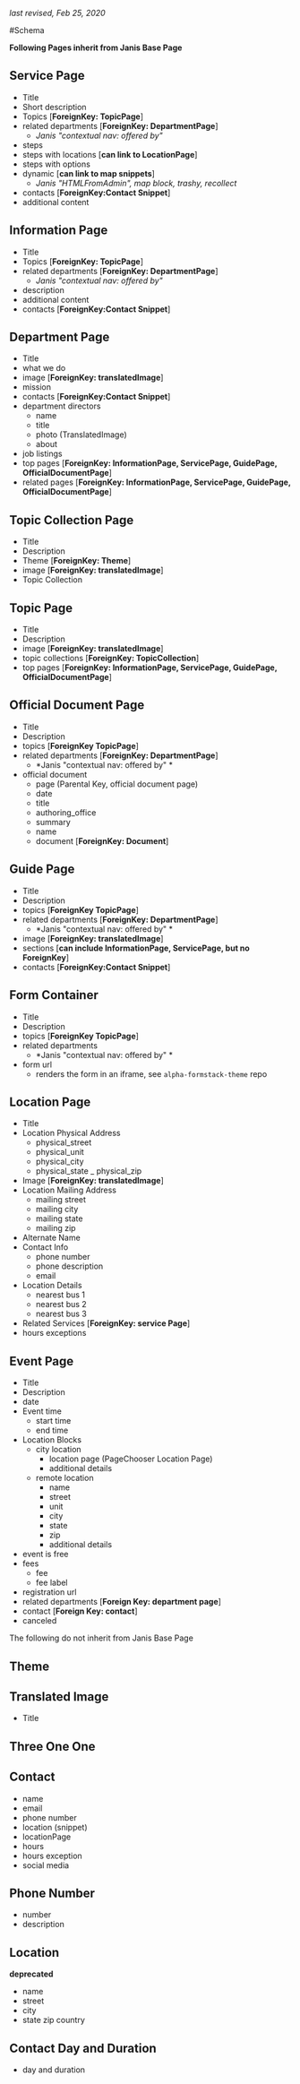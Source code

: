 *last revised, Feb 25, 2020*

#Schema

**Following Pages inherit from Janis Base Page**

## Service Page 
  - Title
  - Short description
  - Topics [**ForeignKey: TopicPage**]
  - related departments [**ForeignKey: DepartmentPage**]
    - *Janis "contextual nav: offered by"*
  - steps
  - steps with locations [**can link to LocationPage**]
  - steps with options
  - dynamic [**can link to map snippets**]
    - *Janis "HTMLFromAdmin", map block, trashy, recollect*
  - contacts [**ForeignKey:Contact Snippet**]
  - additional content


## Information Page
  - Title
  - Topics [**ForeignKey: TopicPage**]
  - related departments [**ForeignKey: DepartmentPage**]
    - *Janis "contextual nav: offered by"*
  - description
  - additional content
  - contacts [**ForeignKey:Contact Snippet**]

## Department Page
  - Title
  - what we do
  - image [**ForeignKey: translatedImage**]
  - mission
  - contacts [**ForeignKey:Contact Snippet**]
  - department directors
    - name
    - title
    - photo (TranslatedImage)
    - about
  - job listings
  - top pages [**ForeignKey: InformationPage, ServicePage, GuidePage, OfficialDocumentPage**]
  - related pages [**ForeignKey: InformationPage, ServicePage, GuidePage, OfficialDocumentPage**]
                                                    
## Topic Collection Page
  - Title
  - Description
  - Theme [**ForeignKey: Theme**]
  - image [**ForeignKey: translatedImage**]
  - Topic Collection                                  
                                                    
## Topic Page
  - Title
  - Description
  - image [**ForeignKey: translatedImage**]
  - topic collections [**ForeignKey: TopicCollection**]
  - top pages [**ForeignKey: InformationPage, ServicePage, GuidePage, OfficialDocumentPage**]
                                                    
## Official Document Page
  - Title
  - Description 
  - topics [**ForeignKey TopicPage**]
  - related departments [**ForeignKey: DepartmentPage**]
    - *Janis "contextual nav: offered by" *
  - official document
    - page (Parental Key, official document page)
    - date
    - title
    - authoring_office
    - summary
    - name
    - document [**ForeignKey: Document**]

## Guide Page
  - Title
  - Description
  - topics [**ForeignKey TopicPage**]
  - related departments [**ForeignKey: DepartmentPage**]
    - *Janis "contextual nav: offered by" *
  - image [**ForeignKey: translatedImage**]
  - sections [**can include InformationPage, ServicePage, but no ForeignKey**]
  - contacts [**ForeignKey:Contact Snippet**]

## Form Container
  - Title
  - Description
  - topics [**ForeignKey TopicPage**]
  - related departments
    - *Janis "contextual nav: offered by" *
  - form url
    - renders the form in an iframe, see `alpha-formstack-theme` repo

## Location Page
  - Title
  - Location Physical Address
    - physical_street
    - physical_unit
    - physical_city
    - physical_state
    _ physical_zip
  - Image [**ForeignKey: translatedImage**]
  - Location Mailing Address
    - mailing street
    - mailing city
    - mailing state
    - mailing zip
  - Alternate Name
  - Contact Info
    - phone number
    - phone description
    - email
  - Location Details
    - nearest bus 1
    - nearest bus 2
    - nearest bus 3
  - Related Services [**ForeignKey: service Page**]
  - hours exceptions

## Event Page
  - Title
  - Description
  - date
  - Event time
    - start time
    - end time
  - Location Blocks
    - city location
      - location page (PageChooser Location Page)
      - additional details
    - remote location
      - name
      - street
      - unit
      - city
      - state
      - zip
      - additional details
  - event is free
  - fees
    - fee
    - fee label
  - registration url
  - related departments [**Foreign Key: department page**]
  - contact [**Foreign Key: contact**]
  - canceled

The following do not inherit from Janis Base Page

## Theme

## Translated Image
  - Title                                               

## Three One One                                                   
                                                    
## Contact
  - name 
  - email
  - phone number
  - location (snippet)
  - locationPage
  - hours
  - hours exception
  - social media

## Phone Number
  - number 
  - description

## Location
  **deprecated**
  - name
  - street
  - city
  - state zip country

## Contact Day and Duration
  - day and duration                                                
                                                    
                                                    
